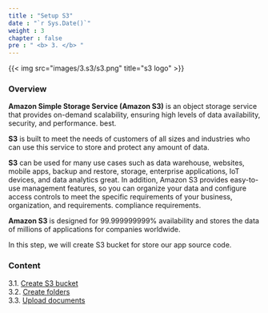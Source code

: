 ```yaml
---
title : "Setup S3"
date : "`r Sys.Date()`"
weight : 3
chapter : false
pre : " <b> 3. </b> "
---
```


{{< img src="images/3.s3/s3.png" title="s3 logo" >}}

### Overview

**Amazon Simple Storage Service (Amazon S3)** is an object storage service that provides on-demand scalability, ensuring high levels of data availability, security, and performance. best.

**S3** is built to meet the needs of customers of all sizes and industries who can use this service to store and protect any amount of data.

**S3** can be used for many use cases such as data warehouse, websites, mobile apps, backup and restore, storage, enterprise applications, IoT devices, and data analytics great. In addition, Amazon S3 provides easy-to-use management features, so you can organize your data and configure access controls to meet the specific requirements of your business, organization, and requirements. compliance requirements.

**Amazon S3** is designed for 99.999999999% availability and stores the data of millions of applications for companies worldwide.

In this step, we will create S3 bucket for store our app source code.

### Content

3.1. [Create S3 bucket](3.1-create-bucket/)\
3.2. [Create folders](3.2-create-folders/)\
3.3. [Upload documents](3.3-upload-documents/)
